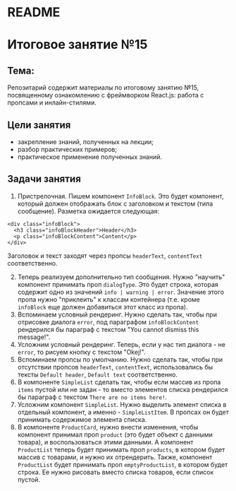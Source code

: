 # README

# Итоговое занятие №15

## Тема:

Репозитарий содержит материалы по итоговому занятию №15, посвященному ознакомлению с фреймворком React.js: работа с пропсами и инлайн-стилями.

## Цели занятия
- закрепление знаний, полученных на лекции;
- разбор практических примеров;
- практическое применение полученных знаний.

## Задачи занятия
1. Пристрелочная. Пишем компонент `InfoBlock`. Это будет компонент, который должен отображать блок с заголовком и текстом (типа сообщение). Разметка ожидается следующая:
```
<div class="infoBlock">
  <h3 class="infoBlockHeader">Header</h3>
  <p class="infoBlockContent">Content</p>
</div>
```

Заголовок и текст заходят через пропсы `headerText`, `contentText` соответственно.

2. Теперь реализуем дополнительно тип сообщения. Нужно "научить" компонент принимать проп `dialogType`. Это будет строка, которая содержит одно из значений `info | warning | error`. Значение этого пропа нужно "приклеить" к классам контейнера (т.е. кроме `infoBlock` еще должен добавиться этот класс из пропа).
3. Вспоминаем условный рендеринг. Нужно сделать так, чтобы при отрисовке диалога `error`, под параграфом `infoBlockContent` рендерился бы параграф с текстом "You cannot dismiss this message!".
4. Усложним условный рендеринг. Теперь, если у нас тип диалога - не `error`, то рисуем кнопку с текстом "Okej!".
5. Вспоминаем пропсы по умолчанию. Нужно сделать так, чтобы при отсутствии пропсов `headerText`, `contentText`, использовались бы тексты `Default header`, `Default text` соответственно.
6. В компоненте `SimpleList` сделать так, чтобы если массив из пропа `items` пустой или не задан - то вместо элементов списка рендерился бы параграф с текстом `There are no items here!`.
7. Усложним компонент `SimpleList`. Нужно выделить элемент списка в отдельный компонент, а именно - `SimpleListItem`. В пропсах он будет принимать содержимое элемента списка.
8. В компоненте `ProductCard`, нужно внести изменения, чтобы компонент принимал проп `product` (это будет объект с данными товара), и воспользоваться этими данными. А компонент `ProductList` теперь будет принимать проп `products`, в котором будет массив с товарами, и нужно их отрендерить. Также, компонент `ProductList` будет принимать проп `emptyProductList`, в котором будет строка. Ее нужно рисовать вместо списка товаров, если список пустой.